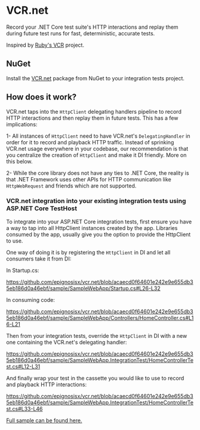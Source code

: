 # VCR.net
Record your .NET Core test suite's HTTP interactions and replay them during future test runs for fast, deterministic, accurate tests.

Inspired by [Ruby's VCR](https://github.com/vcr/vcr) project.

## NuGet
Install the [VCR.net](https://www.nuget.org/packages/VCR.net/0.1.1) package from NuGet to your integration tests project.

## How does it work?
VCR.net taps into the `HttpClient` delegating handlers pipeline to record HTTP interactions and then replay them in future tests. This has a few implications:

1- All instances of `HttpClient` need to have VCR.net's `DelegatingHandler` in order for it to record and playback HTTP traffic. Instead of sprinking VCR.net usage everywhere in your codebase, our recommendation is that you centralize the creation of `HttpClient` and make it DI friendly. More on this below.

2- While the core library does not have any ties to .NET Core, the reality is that .NET Framework uses other APIs for HTTP communication like `HttpWebRequest` and friends which are not supported.

### VCR.net integration into your existing integration tests using ASP.NET Core TestHost
To integrate into your ASP.NET Core integration tests, first ensure you have a way to tap into all HttpClient instances created by the app. Libraries consumed by the app, usually give you the option to provide the HttpClient to use.

One way of doing it is by registering the `HttpClient` in DI and let all consumers take it from DI:

In Startup.cs:

https://github.com/epignosisx/vcr.net/blob/acaecd0f64601e242e9e655db35eb186d0a46ebf/sample/SampleWebApp/Startup.cs#L26-L32

In consuming code:

https://github.com/epignosisx/vcr.net/blob/acaecd0f64601e242e9e655db35eb186d0a46ebf/sample/SampleWebApp/Controllers/HomeController.cs#L16-L21

Then from your integration tests, override the `HttpClient` in DI with a new one containing the VCR.net's delegating handler:

https://github.com/epignosisx/vcr.net/blob/acaecd0f64601e242e9e655db35eb186d0a46ebf/sample/SampleWebApp.IntegrationTest/HomeControllerTest.cs#L12-L31

And finally wrap your test in the cassette you would like to use to record and playback HTTP interactions:

https://github.com/epignosisx/vcr.net/blob/acaecd0f64601e242e9e655db35eb186d0a46ebf/sample/SampleWebApp.IntegrationTest/HomeControllerTest.cs#L33-L46

[Full sample can be found here.](https://github.com/epignosisx/vcr.net/tree/master/sample)

